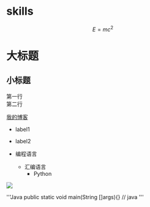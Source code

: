 # skills
$$E = mc^2$$

大标题
====
小标题
------


第一行<br/>
第二行

[我的博客](https://github.com/mongoooo/skills/edit/master/README.md "悬停显示")

* label1
* label2

* 编程语言
    * 汇编语言
        * Python
        
![](http://www.baidu.com/img/bdlogo.gif)  





'''Java
public static void main(String []args){} // java
'''
